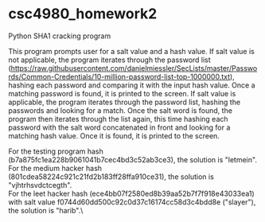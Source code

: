 # csc4980_homework2
Python SHA1 cracking program

This program prompts user for a salt value and a hash value. If salt value is not applicable, the program iterates through the password list (https://raw.githubusercontent.com/danielmiessler/SecLists/master/Passwords/Common-Credentials/10-million-password-list-top-1000000.txt), hashing each password and comparing it with the input hash value. Once a matching password is found, it is printed to the screen. If salt value is applicable, the program iterates through the password list, hashing the passwords and looking for a match. Once the salt word is found, the program then iterates through the list again, this time hashing each password with the salt word concatenated in front and looking for a matching hash value. Once it is found, it is printed to the screen.

For the testing program hash (b7a875fc1ea228b9061041b7cec4bd3c52ab3ce3), the solution is "letmein".\
For the medium hacker hash (801cdea58224c921c21fd2b183ff28ffa910ce31), the solution is "vjhtrhsvdctcegth".\
For the leet hacker hash (ece4bb07f2580ed8b39aa52b7f7f918e43033ea1) with salt value f0744d60dd500c92c0d37c16174cc58d3c4bdd8e ("slayer"), the solution is "harib".\
